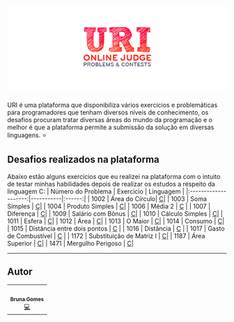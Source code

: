 # ![Logo URI Online Judge](https://github.com/littlebru/Linguagem-C/blob/master/imagens/UriOnline.png)

URI é uma plataforma que disponibiliza vários exercicios e problemáticas para programadores que tenham diversos níveis de conhecimento, os desafios procuram tratar diversas áreas do mundo da programação e o melhor é que a plataforma permite a submissão da solução em diversas linguagens. :star:

## Desafios realizados na plataforma
Abaixo estão alguns exercicios que eu realizei na plataforma com o intuito de testar minhas habilidades depois de realizar os estudos a respeito da linguagem C:
| Número do Problema | Exercicio | Linguagem |
|:--------------------:|-----------|:------:|
| 1002 | Área do Círculo| [C](https://github.com/littlebru/Linguagem-C/blob/master/URI%20ONLINE%20JUDGE/16-%20Area_of_a_Circle.c)|
| 1003 | Soma Simples  | [C](https://github.com/littlebru/Linguagem-C/blob/master/URI%20ONLINE%20JUDGE/15-%20Simple_Sum.c)|
| 1004 | Produto Simples  | [C](https://github.com/littlebru/Linguagem-C/blob/master/URI%20ONLINE%20JUDGE/14-%20Simple_Product.c)|
| 1006 | Média 2 | [C](https://github.com/littlebru/Linguagem-C/blob/master/URI%20ONLINE%20JUDGE/13-%20Average_2.c) |
| 1007 | Diferença | [C](https://github.com/littlebru/Linguagem-C/blob/master/URI%20ONLINE%20JUDGE/13-%20Difference.c)|
| 1009 | Salário com Bônus  | [C](https://github.com/littlebru/Linguagem-C/blob/master/URI%20ONLINE%20JUDGE/12-%20Salary_with_Bonus.c)|
| 1010 | Cálculo Simples  | [C](https://github.com/littlebru/Linguagem-C/blob/master/URI%20ONLINE%20JUDGE/11-%20Simple_Calculate.c)|
| 1011 | Esfera  | [C](https://github.com/littlebru/Linguagem-C/blob/master/URI%20ONLINE%20JUDGE/10-%20Sphere.c)|
| 1012 | Área | [C](https://github.com/littlebru/Linguagem-C/blob/master/URI%20ONLINE%20JUDGE/09-%20Area.c)|
| 1013 | O Maior | [C](https://github.com/littlebru/Linguagem-C/blob/master/URI%20ONLINE%20JUDGE/08-%20The_Greatest.c)|
| 1014 | Consumo  | [C](https://github.com/littlebru/Linguagem-C/blob/master/URI%20ONLINE%20JUDGE/07-%20Consumption.c)|
| 1015 | Distância entre dois pontos | [C](https://github.com/littlebru/Linguagem-C/blob/master/URI%20ONLINE%20JUDGE/06-%20Distance_Between_Two_Points.c) |
| 1016 | Distância | [C](https://github.com/littlebru/Linguagem-C/blob/master/URI%20ONLINE%20JUDGE/05-%20Distance.c) |
| 1017 | Gasto de Combustível | [C](https://github.com/littlebru/Linguagem-C/blob/master/URI%20ONLINE%20JUDGE/04-%20Fuel_Spent.c) |
| 1172 | Substituição de Matriz I | [C](https://github.com/littlebru/Linguagem-C/blob/master/URI%20ONLINE%20JUDGE/03-%20Array_Replacement_I.c)|
| 1187 | Área Superior  | [C](https://github.com/littlebru/Linguagem-C/blob/master/URI%20ONLINE%20JUDGE/01-%20Top_Area.C)|
| 1471 | Mergulho Perigoso | [C](https://github.com/littlebru/Linguagem-C/blob/master/URI%20ONLINE%20JUDGE/02-%20Dangerous_Dive.c)|


----
## Autor
<table>
  <tr>
    <td align="center"><a href="https://github.com/littlebru"><img src="https://avatars3.githubusercontent.com/u/41810923?s=460&u=c2196ec3a4f76218d7b11bb2a9cf025d2d2e9fdc&v=4" width="100px;" alt=""/><br /><sub><b>Bruna Gomes</b></sub></a><br /><a href="https://github.com/littlebru/Linguagem-C/" title="Code">💻</a></td>
</table>

